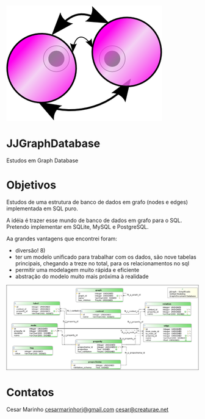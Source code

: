 ![JJGraphDatabase logo](JJ_Graph_Framework.png)

# JJGraphDatabase
Estudos em Graph Database

# Objetivos
Estudos de uma estrutura de banco de dados em grafo (nodes e edges) implementada em SQL puro.

A idéia é trazer esse mundo de banco de dados em grafo para o SQL. Pretendo implementar em SQLite, MySQL e PostgreSQL.

Aa grandes vantagens que encontrei foram:
  * diversão! 8)
  * ter um modelo unificado para trabalhar com os dados, são nove tabelas principais, chegando a treze no total, para os relacionamentos no sql
  * permitir uma modelagem muito rápida e eficiente
  * abstração do modelo muito mais próxima à realidade
  
 
 ![modelo](grafo_v4-simplificado.png)
 
 # Contatos
 Cesar Marinho 
 cesarmarinhorj@gmail.com
 cesar@creaturae.net
 
